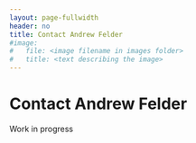 ```yaml
---
layout: page-fullwidth
header: no
title: Contact Andrew Felder
#image:
#   file: <image filename in images folder>
#   title: <text describing the image>
---
```


# Contact Andrew Felder

Work in progress

